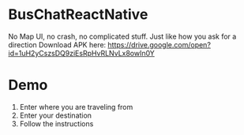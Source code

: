 # BusChatReactNative
No Map UI, no crash, no complicated stuff. Just like how you ask for a direction
Download APK here: https://drive.google.com/open?id=1uH2yCszsDQ9ziEsRpHvRLNvLx8owIn0Y
# Demo
1) Enter where you are traveling from
2) Enter your destination
3) Follow the instructions
